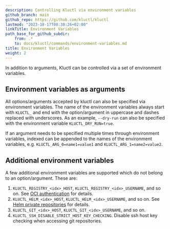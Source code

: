 ```yaml
---
description: Controlling Kluctl via environment variables
github_branch: main
github_repo: https://github.com/kluctl/kluctl
lastmod: "2023-10-17T00:30:26+02:00"
linkTitle: Environment Variables
path_base_for_github_subdir:
    from: .*
    to: docs/kluctl/commands/environment-variables.md
title: Environment Variables
weight: 2
---
```




In addition to arguments, Kluctl can be controlled via a set of environment variables.

## Environment variables as arguments
All options/arguments accepted by kluctl can also be specified via environment variables. The name of the environment
variables always start with `KLUCTL_` and end with the option/argument in uppercase and dashes replaced with
underscores. As an example, `--dry-run` can also be specified with the environment variable
`KLUCTL_DRY_RUN=true`.

If an argument needs to be specified multiple times through environment variables, indexed can be appended to the
names of the environment variables, e.g. `KLUCTL_ARG_0=name1=value1` and `KLUCTL_ARG_1=name2=value2`.

## Additional environment variables
A few additional environment variables are supported which do not belong to an option/argument. These are:

1. `KLUCTL_REGISTRY_<idx>_HOST`, `KLUCTL_REGISTRY_<idx>_USERNAME`, and so on. See [OCI authentication](../deployments/oci.md#authentication) for details.
2. `KLUCTL_HELM_<idx>_HOST`, `KLUCTL_HELM_<idx>_USERNAME`, and so on. See [Helm private repositories](../deployments/helm.md#private-repositories) for details.
3. `KLUCTL_GIT_<idx>_HOST`, `KLUCTL_GIT_<idx>_USERNAME`, and so on.
4. `KLUCTL_SSH_DISABLE_STRICT_HOST_KEY_CHECKING`. Disable ssh host key checking when accessing git repositories.
